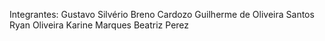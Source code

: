 Integrantes:
Gustavo Silvério
Breno Cardozo
Guilherme de Oliveira Santos
Ryan Oliveira
Karine Marques
Beatriz Perez
